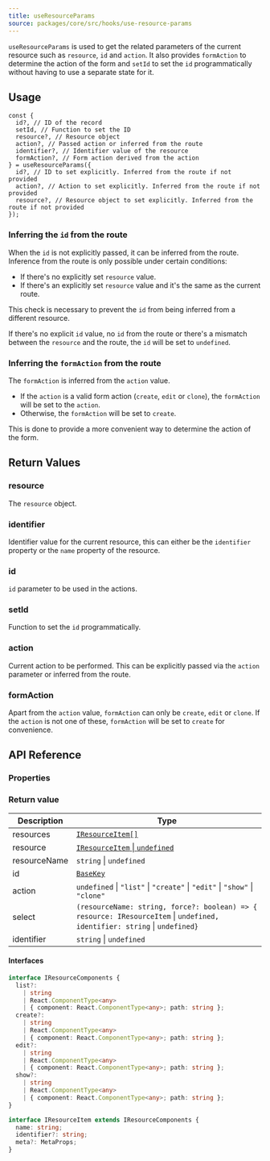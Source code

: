 ```yaml
---
title: useResourceParams
source: packages/core/src/hooks/use-resource-params
---
```


`useResourceParams` is used to get the related parameters of the current resource such as `resource`, `id` and `action`. It also provides `formAction` to determine the action of the form and `setId` to set the `id` programmatically without having to use a separate state for it.

## Usage

```tsx
const {
  id?, // ID of the record
  setId, // Function to set the ID
  resource?, // Resource object
  action?, // Passed action or inferred from the route
  identifier?, // Identifier value of the resource
  formAction?, // Form action derived from the action
} = useResourceParams({
  id?, // ID to set explicitly. Inferred from the route if not provided
  action?, // Action to set explicitly. Inferred from the route if not provided
  resource?, // Resource object to set explicitly. Inferred from the route if not provided
});
```

### Inferring the `id` from the route

When the `id` is not explicitly passed, it can be inferred from the route. Inference from the route is only possible under certain conditions:

- If there's no explicitly set `resource` value.
- If there's an explicitly set `resource` value and it's the same as the current route.

This check is necessary to prevent the `id` from being inferred from a different resource.

If there's no explicit `id` value, no `id` from the route or there's a mismatch between the `resource` and the route, the `id` will be set to `undefined`.

### Inferring the `formAction` from the route

The `formAction` is inferred from the `action` value.

- If the `action` is a valid form action (`create`, `edit` or `clone`), the `formAction` will be set to the `action`.
- Otherwise, the `formAction` will be set to `create`.

This is done to provide a more convenient way to determine the action of the form.

## Return Values

### resource

The `resource` object.

### identifier

Identifier value for the current resource, this can either be the `identifier` property or the `name` property of the resource.

### id

`id` parameter to be used in the actions.

### setId

Function to set the `id` programmatically.

### action

Current action to be performed. This can be explicitly passed via the `action` parameter or inferred from the route.

### formAction

Apart from the `action` value, `formAction` can only be `create`, `edit` or `clone`. If the `action` is not one of these, `formAction` will be set to `create` for convenience.

## API Reference

### Properties

<PropsTable module="@refinedev/core/useResourceParams"  />

### Return value

| Description  | Type                                                                                                                      |
| ------------ | ------------------------------------------------------------------------------------------------------------------------- |
| resources    | [`IResourceItem[]`](#interfaces)                                                                                          |
| resource     | [`IResourceItem` \| `undefined`](#interfaces)                                                                             |
| resourceName | `string` \| `undefined`                                                                                                   |
| id           | [`BaseKey`](/docs/core/interface-references#basekey)                                                                      |
| action       | `undefined` \| `"list"` \| `"create"` \| `"edit"` \| `"show"` \| `"clone"`                                                |
| select       | `(resourceName: string, force?: boolean) => { resource: IResourceItem` \| `undefined, identifier: string` \| `undefined}` |
| identifier   | `string` \| `undefined`                                                                                                   |

#### Interfaces

```ts
interface IResourceComponents {
  list?:
    | string
    | React.ComponentType<any>
    | { component: React.ComponentType<any>; path: string };
  create?:
    | string
    | React.ComponentType<any>
    | { component: React.ComponentType<any>; path: string };
  edit?:
    | string
    | React.ComponentType<any>
    | { component: React.ComponentType<any>; path: string };
  show?:
    | string
    | React.ComponentType<any>
    | { component: React.ComponentType<any>; path: string };
}

interface IResourceItem extends IResourceComponents {
  name: string;
  identifier?: string;
  meta?: MetaProps;
}
```
